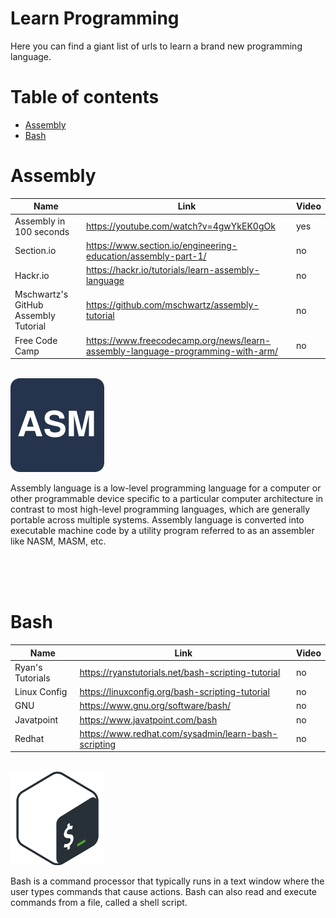 # Learn Programming
Here you can find a giant list of urls to learn a brand new programming language.

# Table of contents
- [Assembly](#assembly)
- [Bash](#bash)

# Assembly
| Name | Link | Video |
| ---- | ---- | ----- |
| Assembly in 100 seconds | https://youtube.com/watch?v=4gwYkEK0gOk | yes |
| Section.io | https://www.section.io/engineering-education/assembly-part-1/ | no |
| Hackr.io | https://hackr.io/tutorials/learn-assembly-language | no |
| Mschwartz's GitHub Assembly Tutorial | https://github.com/mschwartz/assembly-tutorial | no |
| Free Code Camp | https://www.freecodecamp.org/news/learn-assembly-language-programming-with-arm/ | no |

<br>
<div>
    <img src="./images/asm.png" alt="Assembly Programming Language Logo" width="150px">
    <p>Assembly language is a low-level programming language for a computer or other programmable device specific to a particular computer architecture in contrast to most high-level programming languages, which are generally portable across multiple systems. Assembly language is converted into executable machine code by a utility program referred to as an assembler like NASM, MASM, etc.</p>
</div>
<br><br><br>

# Bash
| Name | Link | Video |
| ---- | ---- | ----- |
| Ryan's Tutorials | https://ryanstutorials.net/bash-scripting-tutorial | no |
| Linux Config | https://linuxconfig.org/bash-scripting-tutorial | no |
| GNU | https://www.gnu.org/software/bash/ | no |
| Javatpoint | https://www.javatpoint.com/bash | no |
| Redhat | https://www.redhat.com/sysadmin/learn-bash-scripting | no |

<br>
<div>
    <img src="./images/bash.png" alt="Bash Logo" width="150px">
    <p>Bash is a command processor that typically runs in a text window where the user types commands that cause actions. Bash can also read and execute commands from a file, called a shell script.</p>
</div>
